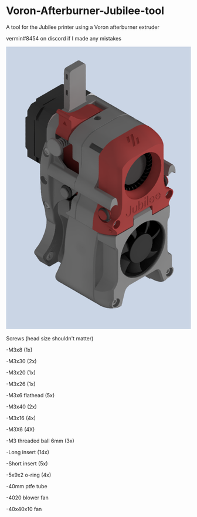 # Voron-Afterburner-Jubilee-tool
A tool for the Jubilee printer using a Voron afterburner extruder

vermin#8454 on discord if I made any mistakes

![alt text](https://github.com/VerminSup/Voron-Afterburner-Jubilee-tool/blob/main/Afterburner.PNG)



Screws (head size shouldn't matter)

-M3x8 (1x)

-M3x30 (2x)

-M3x20 (1x)

-M3x26 (1x)

-M3x6 flathead (5x)

-M3x40 (2x)

-M3x16 (4x)

-M3X6 (4X)

-M3 threaded ball 6mm (3x)

-Long insert (14x)

-Short insert (5x)

-5x9x2 o-ring (4x)

-40mm ptfe tube

-4020 blower fan 

-40x40x10 fan





